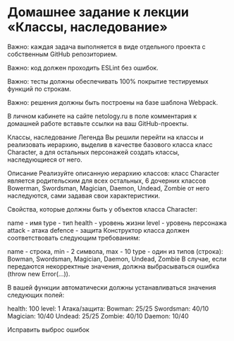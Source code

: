 # Домашнее задание к лекции «Классы, наследование»
Важно: каждая задача выполняется в виде отдельного проекта с собственным GitHub репозиторием.

Важно: код должен проходить ESLint без ошибок.

Важно: тесты должны обеспечивать 100% покрытие тестируемых функций по строкам.

Важно: решения должны быть построены на базе шаблона Webpack.

В личном кабинете на сайте netology.ru в поле комментария к домашней работе вставьте ссылки на ваш GitHub-проекты.

Классы, наследование
Легенда
Вы решили перейти на классы и реализовать иерархию, выделив в качестве базового класса класс Character, а для остальных персонажей создать классы, наследующиеся от него.

Описание
Реализуйте описанную иерархию классов: класс Character является родительским для всех остальных, 6 дочерних классов Bowerman, Swordsman, Magician, Daemon, Undead, Zombie от него наследуются, сами задавая свои характеристики.

Свойства, которые должны быть у объектов класса Character:

name - имя
type - тип
health - уровень жизни
level - уровень персонажа
attack - атака
defence - защита
Конструктор класса должен соответствовать следующим требованиям:

name - строка, min - 2 символа, max - 10
type - один из типов (строка): Bowman, Swordsman, Magician, Daemon, Undead, Zombie
В случае, если передаются некорректные значения, должна выбрасываться ошибка (throw new Error(...)).

В вашей функции автоматически должны устанавливаться значения следующих полей:

health: 100
level: 1
Атака/защита:
Bowman: 25/25
Swordsman: 40/10
Magician: 10/40
Undead: 25/25
Zombie: 40/10
Daemon: 10/40

Исправить выброс ошибок